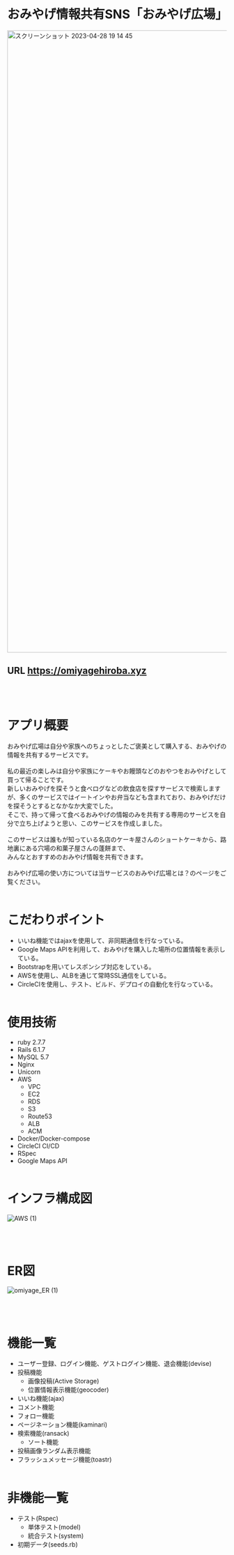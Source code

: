 # おみやげ情報共有SNS「おみやげ広場」
<img width="1427" alt="スクリーンショット 2023-04-28 19 14 45" src="https://user-images.githubusercontent.com/102449510/235124212-2a22b8b9-c858-4369-be58-0d7ac4398fd2.png">

## URL https://omiyagehiroba.xyz
<br><br>

# アプリ概要
おみやげ広場は自分や家族へのちょっとしたご褒美として購入する、おみやげの情報を共有するサービスです。
<br><br>
私の最近の楽しみは自分や家族にケーキやお饅頭などのおやつをおみやげとして買って帰ることです。  
新しいおみやげを探そうと食べログなどの飲食店を探すサービスで検索しますが、多くのサービスではイートインやお弁当なども含まれており、おみやげだけを探そうとするとなかなか大変でした。  
そこで、持って帰って食べるおみやげの情報のみを共有する専用のサービスを自分で立ち上げようと思い、このサービスを作成しました。
<br><br>
このサービスは誰もが知っている名店のケーキ屋さんのショートケーキから、路地裏にある穴場の和菓子屋さんの蓬餅まで、  
みんなとおすすめのおみやげ情報を共有できます。
<br><br>
おみやげ広場の使い方については当サービスのおみやげ広場とは？のページをご覧ください。
<br><br>

# こだわりポイント
* いいね機能ではajaxを使用して、非同期通信を行なっている。
* Google Maps APIを利用して、おみやげを購入した場所の位置情報を表示している。
* Bootstrapを用いてレスポンシブ対応をしている。
* AWSを使用し、ALBを通じて常時SSL通信をしている。
* CircleCIを使用し、テスト、ビルド、デプロイの自動化を行なっている。
<br><br>

# 使用技術
* ruby 2.7.7
* Rails 6.1.7
* MySQL 5.7
* Nginx
* Unicorn
* AWS
  * VPC
  * EC2
  * RDS
  * S3
  * Route53
  * ALB
  * ACM
* Docker/Docker-compose
* CircleCI CI/CD
* RSpec
* Google Maps API
<br><br>
  
# インフラ構成図
![AWS (1)](https://user-images.githubusercontent.com/102449510/236106495-857e758d-cb1a-4968-b7f0-3307fab3a8df.jpg)
<br><br>
<br><br>

# ER図
![omiyage_ER (1)](https://user-images.githubusercontent.com/102449510/235268812-cf0291d5-fff5-4743-95c9-01783d787a53.jpg)
<br><br>
<br><br>

# 機能一覧
* ユーザー登録、ログイン機能、ゲストログイン機能、退会機能(devise)
* 投稿機能
  * 画像投稿(Active Storage)
  * 位置情報表示機能(geocoder)
* いいね機能(ajax)
* コメント機能
* フォロー機能
* ページネーション機能(kaminari)
* 検索機能(ransack)
  * ソート機能
* 投稿画像ランダム表示機能
* フラッシュメッセージ機能(toastr)
<br><br>

# 非機能一覧
* テスト(Rspec)
  * 単体テスト(model)
  * 統合テスト(system)
* 初期データ(seeds.rb)
